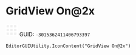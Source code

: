 # GridView On@2x
![](/img/GridView%20On@2x.png)
GUID: `-3015362411406793397`
```
EditorGUIUtility.IconContent("GridView On@2x")
```
